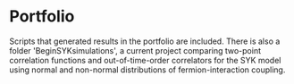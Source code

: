 # Portfolio
Scripts that generated results in the portfolio are included. There is also a folder 'BeginSYKsimulations', a current project comparing two-point correlation functions and out-of-time-order correlators for the SYK model using normal and non-normal distributions of fermion-interaction coupling. 
